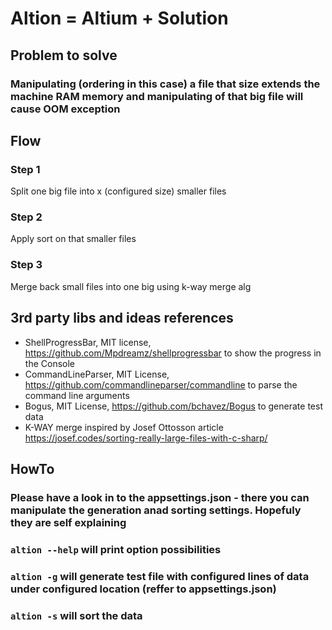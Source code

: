 # Altion = Altium + Solution

## Problem to solve
### Manipulating (ordering in this case) a file that size extends the machine RAM memory and manipulating of that big file will cause OOM exception

## Flow
### Step 1
Split one big file into x (configured size) smaller files
### Step 2
Apply sort on that smaller files
### Step 3
Merge back small files into one big using k-way merge alg

## 3rd party libs and ideas references
* ShellProgressBar, MIT license, https://github.com/Mpdreamz/shellprogressbar to show the progress in the Console
* CommandLineParser, MIT License, https://github.com/commandlineparser/commandline to parse the command line arguments
* Bogus, MIT License, https://github.com/bchavez/Bogus to generate test data
* K-WAY merge inspired by Josef Ottosson article https://josef.codes/sorting-really-large-files-with-c-sharp/

## HowTo

### Please have a look in to the appsettings.json - there you can manipulate the generation anad sorting settings. Hopefuly they are self explaining

### ```altion --help``` will print option possibilities
### ```altion -g``` will generate test file with configured lines of data under configured location (reffer to appsettings.json)
### ```altion -s``` will sort the data
